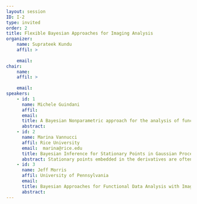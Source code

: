 ```yaml
---
layout: session
ID: I-2
type: invited
order: 2
title: Flexible Bayesian Approaches for Imaging Analysis
organizer:
    name: Suprateek Kundu
    affil: > 
        
    email: 
chair:
    name: 
    affil: > 
        
    email: 
speakers:
    - id: 1
      name: Michele Guindani
      affil: 
      email: 
      title: A Bayesian Nonparametric approach for the analysis of functional data in neuroimaging
      abstract: 
    - id: 2
      name: Marina Vannucci
      affil: Rice University
      email:  marina@rice.edu
      title: Bayesian Inference for Stationary Points in Gaussian Process Regression Models with Applications to ERP Analysis
      abstract: Stationary points embedded in the derivatives are often critical for a model to be interpretable and may be considered as key  features of interest in many applications. We propose a semiparametric Bayesian model to efficiently infer the locations of stationary points  of a nonparametric function, while treating the function itself as a  nuisance parameter. We use Gaussian processes as a flexible prior for  the underlying function and impose derivative constraints to control  the function's shape via conditioning. We illustrate the proposed  methods using simulations and then apply the method to the estimation  of event-related potentials (ERP) derived from electroencephalography  (EEG) signals. We show how the proposed method automatically  identifies characteristic components and their latencies at the  individual level, avoiding the excessive averaging across subjects  which is routinely done in the field to obtain smooth curves. By  applying this approach to EEG data collected from younger and older  adults during a speech perception task, we are able to demonstrate how  the time course of speech perception processes change with age.
    - id: 3
      name: Jeff Morris
      affil: University of Pennsylvania
      email: 
      title: Bayesian Approaches for Functional Data Analysis with Imaging Applications
      abstract: 
---
```

